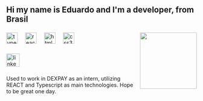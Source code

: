<h2 align="left">Hi my name is Eduardo and I'm a developer, from Brasil</h2>

###

<img align="right" height="150" src=https://github.com/Celoba1/Celoba1/assets/109704814/d4a09eee-80aa-42a6-8e47-9b3ee671d896 />


###

<div align="left">
  <img src="https://cdn.jsdelivr.net/gh/devicons/devicon/icons/typescript/typescript-plain.svg" height="30" alt="typescript logo"  />
  <img width="12" />
  <img src="https://cdn.jsdelivr.net/gh/devicons/devicon/icons/react/react-original.svg" height="30" alt="react logo"  />
  <img width="12" />
  <img src="https://cdn.jsdelivr.net/gh/devicons/devicon/icons/html5/html5-plain.svg" height="30" alt="html5 logo"  />
  <img width="12" />
  <img src="https://cdn.jsdelivr.net/gh/devicons/devicon/icons/css3/css3-plain.svg" height="30" alt="css3 logo"  />
</div>

###

<div align="left">
  <a href="https://www.linkedin.com/in/eduardo-a-magalhaes/" target="_blank">
    <img src="https://img.shields.io/static/v1?message=LinkedIn&logo=linkedin&label=&color=white&logoColor=black&labelColor=&style=for-the-badge" height="35" alt="linkedin logo"  />
  </a>
</div>

###

<p align="left">Used to work in DEXPAY as an intern, utilizing REACT and Typescript as main technologies. Hope to be great one day.</p>

###
